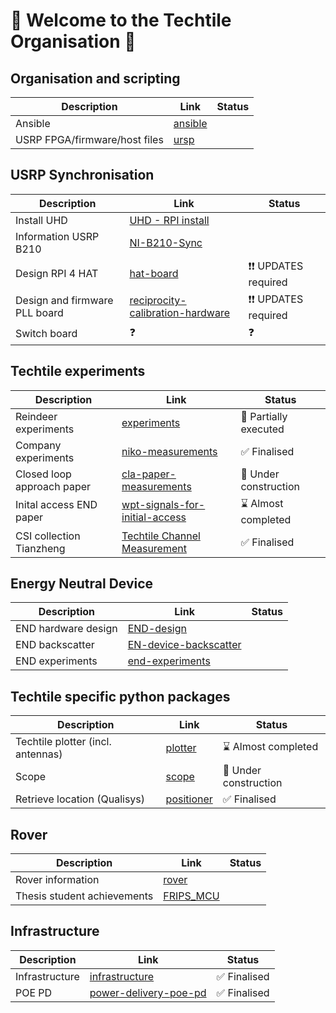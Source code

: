 # 👋 Welcome to the Techtile Organisation 👋

## Organisation and scripting

| Description | Link | Status |
|-|-|-|
| Ansible | [ansible](https://github.com/techtile-by-dramco/ansible) | |
| USRP FPGA/firmware/host files | [ursp](https://github.com/techtile-by-dramco/usrp) | |

## USRP Synchronisation 

| Description | Link | Status |
|-|-|-|
| Install UHD | [UHD - RPI install](https://github.com/techtile-by-dramco/raspberrypi-uhd) | |
| Information USRP B210 | [NI-B210-Sync](https://github.com/techtile-by-dramco/NI-B210-Sync) | |
| Design RPI 4 HAT | [hat-board](https://github.com/techtile-by-dramco/hat-board) | ❗❗ UPDATES required |
| Design and firmware PLL board | [reciprocity-calibration-hardware](https://github.com/techtile-by-dramco/reciprocity-calibration-hardware) | ❗❗ UPDATES required |
| Switch board | ❓ | ❓ |

## Techtile experiments

| Description | Link | Status |
|-|-|-|
| Reindeer experiments | [experiments](https://github.com/techtile-by-dramco/experiments) | 🤏 Partially executed |
| Company experiments | [niko-measurements](https://github.com/techtile-by-dramco/niko-measurements) | ✅ Finalised |
| Closed loop approach paper | [cla-paper-measurements](https://github.com/techtile-by-dramco/cla-paper-measurements) | 🚧 Under construction |
| Inital access END paper | [wpt-signals-for-initial-access](https://github.com/techtile-by-dramco/wpt-signals-for-initial-access/) | ⌛ Almost completed |
| CSI collection Tianzheng | [Techtile Channel Measurement](https://github.com/Agata872/Techtile_Channel_Measurement.git) |  ✅ Finalised |

## Energy Neutral Device
| Description | Link | Status |
|-|-|-|
| END hardware design | [END-design](https://github.com/techtile-by-dramco/END-design) | |
| END backscatter | [EN-device-backscatter](https://github.com/techtile-by-dramco/EN-device-backscatter) | |
| END experiments | [end-experiments](https://github.com/techtile-by-dramco/end-experiments) | |

## Techtile specific python packages

| Description | Link | Status |
|-|-|-|
| Techtile plotter (incl. antennas) | [plotter](https://github.com/techtile-by-dramco/plotter) | ⌛ Almost completed |
| Scope |  [scope](https://github.com/techtile-by-dramco/scope) | 🚧 Under construction |
| Retrieve location (Qualisys) | [positioner](https://github.com/techtile-by-dramco/positioner) | ✅ Finalised |

## Rover

| Description | Link | Status |
|-|-|-|
| Rover information | [rover](https://github.com/techtile-by-dramco/rover) | |
| Thesis student achievements | [FRIPS_MCU](https://github.com/techtile-by-dramco/FRIPS_MCU) | |

## Infrastructure

| Description | Link | Status |
|-|-|-|
| Infrastructure | [infrastructure](https://github.com/techtile-by-dramco/infrastructure) | ✅ Finalised |
| POE PD | [power-delivery-poe-pd](https://github.com/techtile-by-dramco/power-delivery-poe-pd) | ✅ Finalised |

